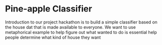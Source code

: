 # Pine-apple Classifier 

Introduction to our project hackathon is to build a simple classifier based on the house dat that is made available to everyone.
We want to use metaphorical example to help figure out what wanted to do is essential help people determine what kind of house they want
